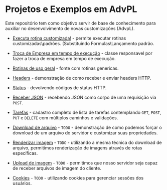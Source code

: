 # Projetos e Exemplos em AdvPL

Este repositório tem como objetivo servir de base de conhecimento para auxiliar no desenvolvimento de novas customizações (AdvpL).


- [Executa rotina customizada!](./LBROTINA.prw) - permite executar rotinas customizadas\padrões. (Substituindo Formulas\Lançamento padrão. 
- [Troca de Empresa em tempo de execução](./LBNEWEMP.prw) - classe responsavel por fazer a troca de empresa em tempo de execução.
- [Rotinas de uso geral](./LBXFUN.prw) - fonte com rotinas genericas.

- [Headers](./04.headers.apw) - demonstração de como receber e enviar headers HTTP.
- [Status](./05.status.apw) - devolvendo códigos de status HTTP.
- [Receber JSON](./06.receber_json.apw) - recebendo JSON como corpo de uma requisição via `POST`.
- [Tarefas](./07.tarefas.apw) - cadastro completo de lista de tarefas contemplando `GET`, `POST`,
`PUT` e `DELETE` com múltiplos caminhos e validações.
- [Download de arquivo](./07.download_de_arquivo.apw) - `TODO` - demonstração de como podemos forçar o download de
um arquivo do servidor e customizar suas propriedades.
- [Renderizar imagem](./08.renderizar_imagem.apw) - `TODO` - utilizando a mesma técnica do download de arquivo, permitimos
renderização de imagens através de rotas específicas.
- [Upload de imagem](./09.upload_de_imagem.apw) - `TODO` - permitimos que nosso servidor seja capaz de receber
arquivos de imagem do cliente.
- [Cookies](./10.cookies.apw) - `TODO` - utilizando cookies para gerenciar sessões dos usuários.
